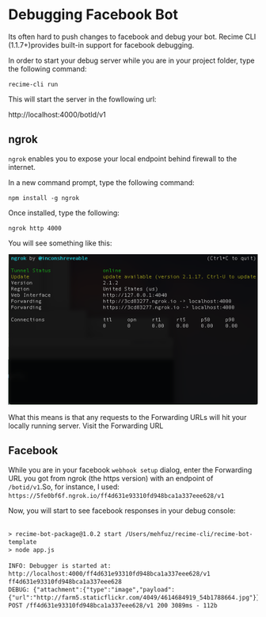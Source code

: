 # Debugging Facebook Bot

Its often hard to push changes to facebook and debug your bot. Recime CLI (1.1.7+)provides built-in support for facebook debugging.

In order to start your debug server while you are in your project folder, type the following command:

```
recime-cli run 

```

This will start the server in the fowllowing url:

http://localhost:4000/botId/v1


## ngrok

`ngrok` enables you to expose your local endpoint behind firewall to the internet.


In a new command prompt, type the following command:

```
npm install -g ngrok

```

Once installed, type the following:


```
ngrok http 4000

```

You will see something like this:

![](/ngrok.png)


What this means is that any requests to the Forwarding URLs will hit your locally running server. Visit the Forwarding URL


## Facebook

While you are in your facebook `webhook setup` dialog, enter the Forwarding URL you got from ngrok (the https version) with an endpoint of `/botid/v1`.So, for instance, I used:  `https://5fe0bf6f.ngrok.io/ff4d631e93310fd948bca1a337eee628/v1`


Now, you will start to see facebook responses in your debug console:


````

> recime-bot-package@1.0.2 start /Users/mehfuz/recime-cli/recime-bot-template
> node app.js

INFO: Debugger is started at:
http://localhost:4000/ff4d631e93310fd948bca1a337eee628/v1
ff4d631e93310fd948bca1a337eee628
DEBUG: {"attachment":{"type":"image","payload":{"url":"http://farm5.staticflickr.com/4049/4614684919_54b1788664.jpg"}}}
POST /ff4d631e93310fd948bca1a337eee628/v1 200 3089ms - 112b


`````






